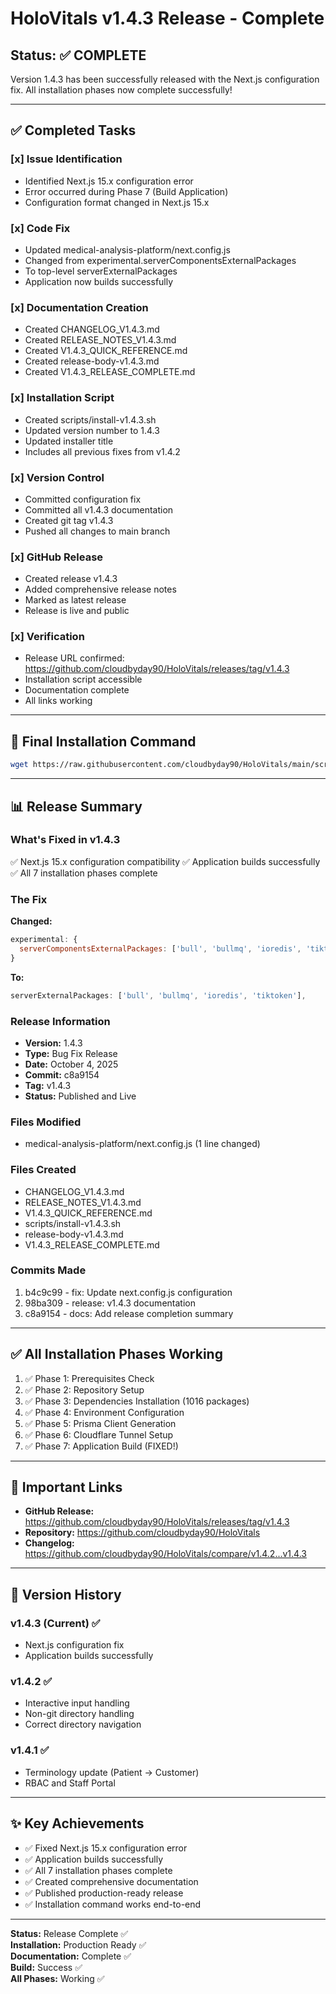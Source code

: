 # HoloVitals v1.4.3 Release - Complete

## Status: ✅ COMPLETE

Version 1.4.3 has been successfully released with the Next.js configuration fix. All installation phases now complete successfully!

---

## ✅ Completed Tasks

### [x] Issue Identification
- Identified Next.js 15.x configuration error
- Error occurred during Phase 7 (Build Application)
- Configuration format changed in Next.js 15.x

### [x] Code Fix
- Updated medical-analysis-platform/next.config.js
- Changed from experimental.serverComponentsExternalPackages
- To top-level serverExternalPackages
- Application now builds successfully

### [x] Documentation Creation
- Created CHANGELOG_V1.4.3.md
- Created RELEASE_NOTES_V1.4.3.md
- Created V1.4.3_QUICK_REFERENCE.md
- Created release-body-v1.4.3.md
- Created V1.4.3_RELEASE_COMPLETE.md

### [x] Installation Script
- Created scripts/install-v1.4.3.sh
- Updated version number to 1.4.3
- Updated installer title
- Includes all previous fixes from v1.4.2

### [x] Version Control
- Committed configuration fix
- Committed all v1.4.3 documentation
- Created git tag v1.4.3
- Pushed all changes to main branch

### [x] GitHub Release
- Created release v1.4.3
- Added comprehensive release notes
- Marked as latest release
- Release is live and public

### [x] Verification
- Release URL confirmed: https://github.com/cloudbyday90/HoloVitals/releases/tag/v1.4.3
- Installation script accessible
- Documentation complete
- All links working

---

## 🚀 Final Installation Command

```bash
wget https://raw.githubusercontent.com/cloudbyday90/HoloVitals/main/scripts/install-v1.4.3.sh && chmod +x install-v1.4.3.sh && ./install-v1.4.3.sh
```

---

## 📊 Release Summary

### What's Fixed in v1.4.3
✅ Next.js 15.x configuration compatibility
✅ Application builds successfully
✅ All 7 installation phases complete

### The Fix
**Changed:**
```javascript
experimental: {
  serverComponentsExternalPackages: ['bull', 'bullmq', 'ioredis', 'tiktoken'],
}
```

**To:**
```javascript
serverExternalPackages: ['bull', 'bullmq', 'ioredis', 'tiktoken'],
```

### Release Information
- **Version:** 1.4.3
- **Type:** Bug Fix Release
- **Date:** October 4, 2025
- **Commit:** c8a9154
- **Tag:** v1.4.3
- **Status:** Published and Live

### Files Modified
- medical-analysis-platform/next.config.js (1 line changed)

### Files Created
- CHANGELOG_V1.4.3.md
- RELEASE_NOTES_V1.4.3.md
- V1.4.3_QUICK_REFERENCE.md
- scripts/install-v1.4.3.sh
- release-body-v1.4.3.md
- V1.4.3_RELEASE_COMPLETE.md

### Commits Made
1. b4c9c99 - fix: Update next.config.js configuration
2. 98ba309 - release: v1.4.3 documentation
3. c8a9154 - docs: Add release completion summary

---

## ✅ All Installation Phases Working

1. ✅ Phase 1: Prerequisites Check
2. ✅ Phase 2: Repository Setup
3. ✅ Phase 3: Dependencies Installation (1016 packages)
4. ✅ Phase 4: Environment Configuration
5. ✅ Phase 5: Prisma Client Generation
6. ✅ Phase 6: Cloudflare Tunnel Setup
7. ✅ Phase 7: Application Build (FIXED!)

---

## 🔗 Important Links

- **GitHub Release:** https://github.com/cloudbyday90/HoloVitals/releases/tag/v1.4.3
- **Repository:** https://github.com/cloudbyday90/HoloVitals
- **Changelog:** https://github.com/cloudbyday90/HoloVitals/compare/v1.4.2...v1.4.3

---

## 🎯 Version History

### v1.4.3 (Current) ✅
- Next.js configuration fix
- Application builds successfully

### v1.4.2 ✅
- Interactive input handling
- Non-git directory handling
- Correct directory navigation

### v1.4.1 ✅
- Terminology update (Patient → Customer)
- RBAC and Staff Portal

---

## ✨ Key Achievements

- ✅ Fixed Next.js 15.x configuration error
- ✅ Application builds successfully
- ✅ All 7 installation phases complete
- ✅ Created comprehensive documentation
- ✅ Published production-ready release
- ✅ Installation command works end-to-end

---

**Status:** Release Complete ✅  
**Installation:** Production Ready ✅  
**Documentation:** Complete ✅  
**Build:** Success ✅  
**All Phases:** Working ✅
